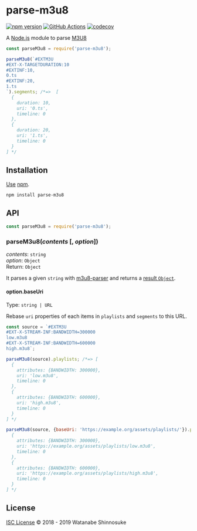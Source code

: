 # parse-m3u8

[![npm version](https://img.shields.io/npm/v/parse-m3u8.svg)](https://www.npmjs.com/package/parse-m3u8)
[![GitHub Actions](https://action-badges.now.sh/shinnn/parse-m3u8)](https://wdp9fww0r9.execute-api.us-west-2.amazonaws.com/production/results/shinnn/parse-m3u8)
[![codecov](https://codecov.io/gh/shinnn/parse-m3u8/branch/master/graph/badge.svg)](https://codecov.io/gh/shinnn/parse-m3u8)

A [Node.js](https://nodejs.org/) module to parse [M3U8](https://en.wikipedia.org/wiki/M3U#M3U8)

```javascript
const parseM3u8 = require('parse-m3u8');

parseM3u8(`#EXTM3U
#EXT-X-TARGETDURATION:10
#EXTINF:10,
0.ts
#EXTINF:20,
1.ts
`).segments; /*=>  [
  {
    duration: 10,
    uri: '0.ts',
    timeline: 0
  },
  {
    duration: 20,
    uri: '1.ts',
    timeline: 0
  }
] */
```

## Installation

[Use](https://docs.npmjs.com/cli/install) [npm](https://docs.npmjs.com/about-npm/).

```
npm install parse-m3u8
```

## API

```javascript
const parseM3u8 = require('parse-m3u8');
```

### parseM3u8(*contents* [, *option*])

*contents*: `string`  
*option*: `Object`  
Return: `Object`

It parses a given `string` with [m3u8-parser](https://github.com/videojs/m3u8-parser) and returns a [result `Object`](https://github.com/videojs/m3u8-parser#parsed-output).

#### option.baseUri

Type: `string | URL`

Rebase `uri` properties of each items in `playlists` and `segments` to this URL.

```javascript
const source = `#EXTM3U
#EXT-X-STREAM-INF:BANDWIDTH=300000
low.m3u8
#EXT-X-STREAM-INF:BANDWIDTH=600000
high.m3u8`;

parseM3u8(source).playlists; /*=> [
  {
    attributes: {BANDWIDTH: 300000},
    uri: 'low.m3u8',
    timeline: 0
  },
  {
    attributes: {BANDWIDTH: 600000},
    uri: 'high.m3u8',
    timeline: 0
  }
] */

parseM3u8(source, {baseUri: 'https://example.org/assets/playlists/'}).playlists; /*=> [
  {
    attributes: {BANDWIDTH: 300000},
    uri: 'https://example.org/assets/playlists/low.m3u8',
    timeline: 0
  },
  {
    attributes: {BANDWIDTH: 600000},
    uri: 'https://example.org/assets/playlists/high.m3u8',
    timeline: 0
  }
] */
```

## License

[ISC License](./LICENSE) © 2018 - 2019 Watanabe Shinnosuke

